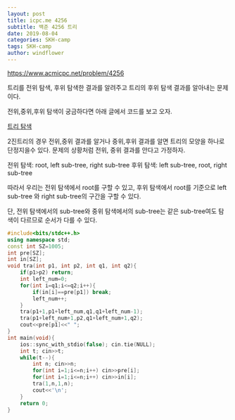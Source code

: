 ```yaml
---
layout: post
title: icpc.me 4256
subtitle: 백준 4256 트리
date: 2019-08-04
categories: SKH-camp
tags: SKH-camp
author: windflower
---
```


<https://www.acmicpc.net/problem/4256>

트리를 전위 탐색, 후위 탐색한 결과를 알려주고 트리의 후위 탐색 결과를 알아내는 문제이다.

전위,중위,후위 탐색이 궁금하다면 아래 글에서 코드를 보고 오자.

[트리 탐색](https://cyberflower.github.io/2019/08/02/icpc1991.html)

2진트리의 경우 전위,중위 결과를 알거나 중위,후위 결과를 알면 트리의 모양을 하나로 단정지을수 있다. 문제의 상황처럼 전위, 중위 결과를 안다고 가정하자.

전위 탐색: root, left sub-tree, right sub-tree
후위 탐색: left sub-tree, root, right sub-tree

따라서 우리는 전위 탐색에서 root를 구할 수 있고, 후위 탐색에서 root를 기준으로 left sub-tree 와 right sub-tree의 구간을 구할 수 있다.

단, 전위 탐색에서의 sub-tree와 중위 탐색에서의 sub-tree는 같은 sub-tree여도 탐색이 다르므로 순서가 다를 수 있다. 

```cpp
#include<bits/stdc++.h>
using namespace std;
const int SZ=1005;
int pre[SZ];
int in[SZ];
void tra(int p1, int p2, int q1, int q2){
	if(p1>p2) return;
	int left_num=0;
	for(int i=q1;i<=q2;i++){
		if(in[i]==pre[p1]) break;
		left_num++;
	}
	tra(p1+1,p1+left_num,q1,q1+left_num-1);
	tra(p1+left_num+1,p2,q1+left_num+1,q2);
	cout<<pre[p1]<<" ";
}
int main(void){
	ios::sync_with_stdio(false); cin.tie(NULL);
	int t; cin>>t;
	while(t--){
		int n; cin>>n;
		for(int i=1;i<=n;i++) cin>>pre[i];
		for(int i=1;i<=n;i++) cin>>in[i];
		tra(1,n,1,n);
		cout<<'\n';
	}
	return 0;
}
```

